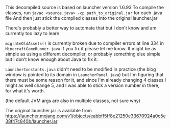 This decompiled source is based on launcher version 1.6.93
To compile the classes, run `javac <source.java> -cp path_to_original.jar` for each .java file
And then just stick the compiled classes into the original launcher.jar

There's probably a better way to automate that but I don't know and am currently too lazy to learn

`migrateOldAssets()` is currently broken due to compiler errors at line 334 in `MinecraftGameRunner.java`
If you fix it please let me know. It might be as simple as using a different decompiler, or probably something else simple but I don't know enough about Java to fix it.

`LauncherConstants.java` didn't need to be modified in practice (the blog window is pointed to its domain in `LauncherPanel.java`)
but I'm figuring that there must be some reason for it, and since I'm already changing 4 classes I might as well change 5, and I was able to stick
a version number in there, for what it's worth.

(the default JVM args are also in multiple classes, not sure why)

The original launcher.jar is available from https://launcher.mojang.com/v1/objects/eabbff5ff8e21250e33670924a0c5e38f47c840b/launcher.jar